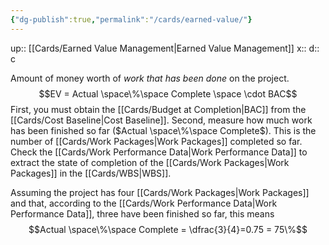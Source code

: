 ```yaml
---
{"dg-publish":true,"permalink":"/cards/earned-value/"}
---
```


up:: [[Cards/Earned Value Management\|Earned Value Management]] 
x:: 
d:: c

Amount of money worth of *work that has been done* on the project.
$$EV = Actual \space\%\space Complete \space \cdot BAC$$
First, you must obtain the [[Cards/Budget at Completion\|BAC]] from the [[Cards/Cost Baseline\|Cost Baseline]]. Second, measure how much work has been finished so far ($Actual \space\%\space Complete$). This is the number of [[Cards/Work Packages\|Work Packages]] completed so far. Check the [[Cards/Work Performance Data\|Work Performance Data]] to extract the state of completion of the [[Cards/Work Packages\|Work Packages]] in the [[Cards/WBS\|WBS]]. 

Assuming the project has four [[Cards/Work Packages\|Work Packages]] and that, according to the [[Cards/Work Performance Data\|Work Performance Data]], three have been finished so far, this means 
$$Actual \space\%\space Complete = \dfrac{3}{4}=0.75 = 75\%$$

